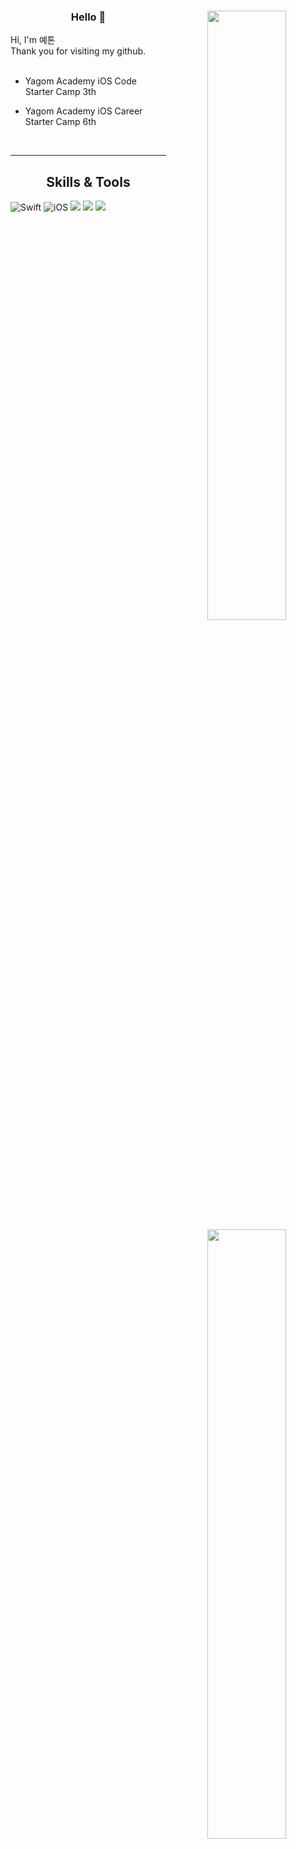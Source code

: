
<div align="center">
<img align="right" width="50%" src="https://github-readme-stats.vercel.app/api?username=yeeton37&show_icons=true&theme=radical"/>

  
### Hello 👋

<div align="left">
Hi, I'm 예톤 <br>
Thank you for visiting my github. <br>
   <br>
  
- Yagom Academy iOS Code Starter Camp 3th
- Yagom Academy iOS Career Starter Camp 6th

  <br>
 
</div>
 
---
    
<img align="right" width="50%" src="https://github-readme-stats.vercel.app/api/top-langs/?username=yeeton37&theme=dracula&exclude_repo=Computer-Science-Engineering&layout=compact&langs_count=10"/></a>

## Skills & Tools
<div align="left">

![Swift](https://img.shields.io/badge/Swift-FA7343?style=flat-square&logo=Swift&logoColor=white) 
![iOS](https://img.shields.io/badge/iOS-222222?style=flat-square&logo=Apple&logoColor=white) 
<img src="https://img.shields.io/badge/XCode-147EFB?style=flat-square&logo=xcode&logoColor=white"/>
<img src="https://img.shields.io/badge/GitHub-181717?style=flat-square&logo=github&logoColor=white"/> 
<img src="https://img.shields.io/badge/Git-F05032?style=flat-square&logo=Git&logoColor=white"/>

  <br>
 
</div>

